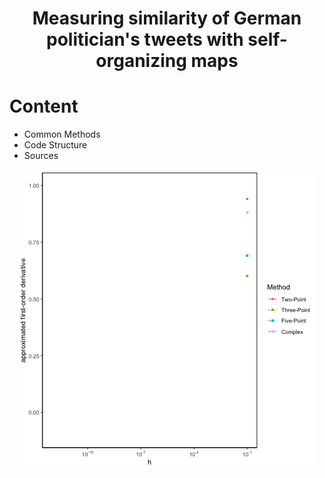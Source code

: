 # <p align='center'>Measuring similarity of German politician's tweets with self-organizing maps</p>

# Content
* Common Methods
* Code Structure
* Sources

<p align="center">
<img src="https://github.com/clarahoffmann/NumericalDifferentiation/blob/master/Convergence/conver.gif" alt='Convergence of Numerical Differentiation Methods'/>
</p>

